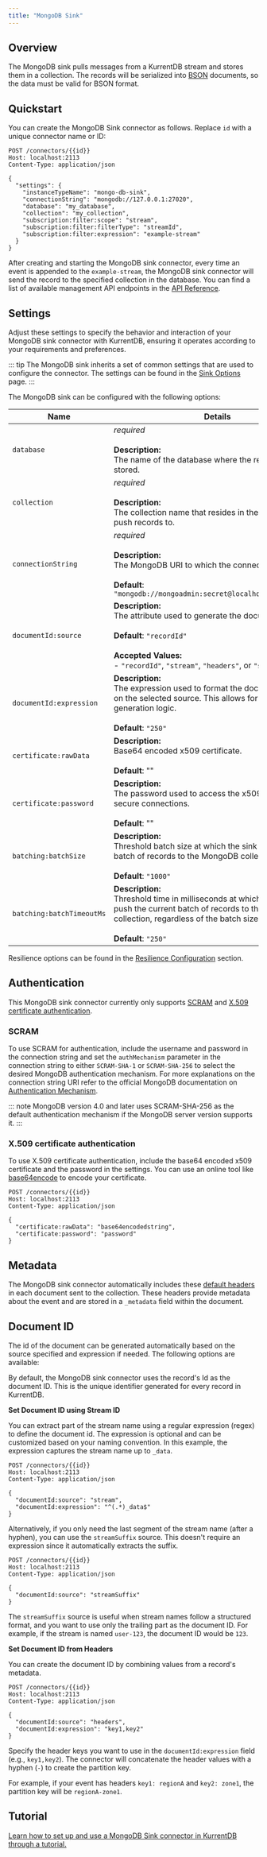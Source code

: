 ```yaml
---
title: "MongoDB Sink"
---
```


<Badge type="info" vertical="middle" text="License Required"/>

## Overview

The MongoDB sink pulls messages from a KurrentDB stream and stores them in a
collection. The records will be serialized into
[BSON](https://www.mongodb.com/docs/manual/reference/glossary/#std-term-BSON)
documents, so the data must be valid for BSON format. 

## Quickstart

You can create the MongoDB Sink connector as follows. Replace `id` with a unique connector name or ID:

```http
POST /connectors/{{id}}
Host: localhost:2113
Content-Type: application/json

{
  "settings": {
    "instanceTypeName": "mongo-db-sink",
    "connectionString": "mongodb://127.0.0.1:27020",
    "database": "my_database",
    "collection": "my_collection",
    "subscription:filter:scope": "stream",
    "subscription:filter:filterType": "streamId",
    "subscription:filter:expression": "example-stream"
  }
}
```

After creating and starting the MongoDB sink connector, every time an event is
appended to the `example-stream`, the MongoDB sink connector will send the
record to the specified collection in the database. You can find a list of
available management API endpoints in the [API Reference](../manage.md).

## Settings

Adjust these settings to specify the behavior and interaction of your MongoDB sink connector with KurrentDB, ensuring it operates according to your requirements and preferences.

::: tip
The MongoDB sink inherits a set of common settings that are used to configure the connector. The settings can be found in
the [Sink Options](../settings.md#sink-options) page.
:::

The MongoDB sink can be configured with the following options:

| Name                      | Details                                                                                                                                                                                          |
| ------------------------- | ------------------------------------------------------------------------------------------------------------------------------------------------------------------------------------------------ |
| `database`                | _required_<br><br>**Description:**<br>The name of the database where the records will be stored.                                                                                                 |
| `collection`              | _required_<br><br>**Description:**<br>The collection name that resides in the database to push records to.                                                                                       |
| `connectionString`        | _required_<br><br>**Description:**<br>The MongoDB URI to which the connector connects.<br><br>**Default**: `"mongodb://mongoadmin:secret@localhost:27017/admin"`                                 |
| `documentId:source`       | **Description:**<br>The attribute used to generate the document id.<br><br>**Default**: `"recordId"`<br><br>**Accepted Values:**<br>- `"recordId"`, `"stream"`, `"headers"`, or `"streamSuffix"` |
| `documentId:expression`   | **Description:**<br>The expression used to format the document id based on the selected source. This allows for custom id generation logic.<br><br>**Default**: `"250"`                          |
| `certificate:rawData`     | **Description:**<br>Base64 encoded x509 certificate.<br><br>**Default**: ""                                                                                                                      |
| `certificate:password`    | **Description:**<br>The password used to access the x509 certificate for secure connections.<br><br>**Default**: ""                                                                              |
| `batching:batchSize`      | **Description:**<br>Threshold batch size at which the sink will push the batch of records to the MongoDB collection.<br><br>**Default**: `"1000"`                                                |
| `batching:batchTimeoutMs` | **Description:**<br>Threshold time in milliseconds at which the sink will push the current batch of records to the MongoDB collection, regardless of the batch size.<br><br>**Default**: `"250"` |

Resilience options can be found in the [Resilience Configuration](../settings.md#resilience-configuration) section.

## Authentication

This MongoDB sink connector currently only supports [SCRAM](./mongo.md#scram) and [X.509 certificate authentication](./mongo.md#x509-certificate-authentication).

### SCRAM

To use SCRAM for authentication, include the username and password in the
connection string and set the `authMechanism` parameter in the connection string
to either `SCRAM-SHA-1` or `SCRAM-SHA-256` to select the desired MongoDB
authentication mechanism. For more explanations on the connection string URI
refer to the official MongoDB documentation on [Authentication Mechanism](https://www.mongodb.com/docs/v4.4/core/authentication-mechanisms/#:~:text=To%20specify%20the%20authentication%20mechanism,mechanism%20from%20the%20command%20line.).

::: note
MongoDB version 4.0 and later uses SCRAM-SHA-256 as the default authentication mechanism if the MongoDB server version supports it.
:::

### X.509 certificate authentication

To use X.509 certificate authentication, include the base64 encoded x509
certificate and the password in the settings. You can use an online tool like
[base64encode](https://www.base64encode.org/) to encode your certificate.

```http
POST /connectors/{{id}}
Host: localhost:2113
Content-Type: application/json

{
  "certificate:rawData": "base64encodedstring",
  "certificate:password": "password"
}
```

## Metadata

The MongoDB sink connector automatically includes these [default headers](../features.md#headers) in each document sent to the collection. These
headers provide metadata about the event and are stored in a `_metadata` field
within the document.

## Document ID

The id of the document can be generated automatically based on the source specified and expression if needed. The following options are available:

By default, the MongoDB sink connector uses the record's Id as the document ID. This is the unique identifier generated for every record in KurrentDB.

**Set Document ID using Stream ID**

You can extract part of the stream name using a regular expression (regex) to
define the document id. The expression is optional and can be customized based
on your naming convention. In this example, the expression captures the stream
name up to `_data`.

```http
POST /connectors/{{id}}
Host: localhost:2113
Content-Type: application/json

{
  "documentId:source": "stream",
  "documentId:expression": "^(.*)_data$"
}
```

Alternatively, if you only need the last segment of the stream name (after a
hyphen), you can use the `streamSuffix` source. This
doesn't require an expression since it automatically extracts the suffix.

```http
POST /connectors/{{id}}
Host: localhost:2113
Content-Type: application/json

{
  "documentId:source": "streamSuffix"
}
```

The `streamSuffix` source is useful when stream names follow a structured
format, and you want to use only the trailing part as the document ID. For
example, if the stream is named `user-123`, the document ID would be `123`.

**Set Document ID from Headers**

You can create the document ID by combining values from a record's metadata.

```http
POST /connectors/{{id}}
Host: localhost:2113
Content-Type: application/json

{
  "documentId:source": "headers",
  "documentId:expression": "key1,key2"
}
```
Specify the header keys you want to use in the `documentId:expression` field (e.g., `key1,key2`). The connector will concatenate the header values with a hyphen (`-`) to create the partition key.

For example, if your event has headers `key1: regionA` and `key2: zone1`, the partition key will be `regionA-zone1`.

## Tutorial
[Learn how to set up and use a MongoDB Sink connector in KurrentDB through a tutorial.](/tutorials/MongoDB_Sink.md)
